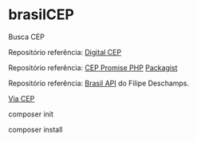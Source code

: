 # brasilCEP
Busca CEP

Repositório referência: [Digital CEP](https://github.com/adrianowead/digital-cep)

Repositório referência: [CEP Promise PHP](https://github.com/claudsonm/cep-promise-php) [Packagist](https://packagist.org/packages/claudsonm/cep-promise-php)

Repositório referência: [Brasil API](https://github.com/filipedeschamps/BrasilAPI) do Filipe Deschamps.

[Via CEP](https://viacep.com.br/ws/70175-900/json/)


composer init

composer install